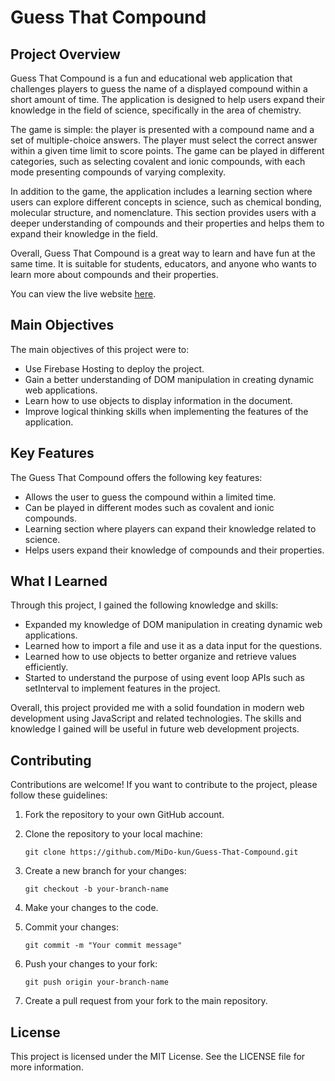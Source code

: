 # Guess That Compound

## Project Overview

Guess That Compound is a fun and educational web application that challenges players to guess the name of a displayed compound within a short amount of time. The application is designed to help users expand their knowledge in the field of science, specifically in the area of chemistry.

The game is simple: the player is presented with a compound name and a set of multiple-choice answers. The player must select the correct answer within a given time limit to score points. The game can be played in different categories, such as selecting covalent and ionic compounds, with each mode presenting compounds of varying complexity.

In addition to the game, the application includes a learning section where users can explore different concepts in science, such as chemical bonding, molecular structure, and nomenclature. This section provides users with a deeper understanding of compounds and their properties and helps them to expand their knowledge in the field.

Overall, Guess That Compound is a great way to learn and have fun at the same time. It is suitable for students, educators, and anyone who wants to learn more about compounds and their properties.

You can view the live website [here](https://guess-that-compound.web.app/).

## Main Objectives

The main objectives of this project were to:

- Use Firebase Hosting to deploy the project.
- Gain a better understanding of DOM manipulation in creating dynamic web applications.
- Learn how to use objects to display information in the document.
- Improve logical thinking skills when implementing the features of the application.

## Key Features

The Guess That Compound offers the following key features:

- Allows the user to guess the compound within a limited time.
- Can be played in different modes such as covalent and ionic compounds.
- Learning section where players can expand their knowledge related to science.
- Helps users expand their knowledge of compounds and their properties.

## What I Learned

Through this project, I gained the following knowledge and skills:

- Expanded my knowledge of DOM manipulation in creating dynamic web applications.
- Learned how to import a file and use it as a data input for the questions.
- Learned how to use objects to better organize and retrieve values efficiently.
- Started to understand the purpose of using event loop APIs such as setInterval to implement features in the project.

Overall, this project provided me with a solid foundation in modern web development using JavaScript and related technologies. The skills and knowledge I gained will be useful in future web development projects.

## Contributing

Contributions are welcome! If you want to contribute to the project, please follow these guidelines:

1. Fork the repository to your own GitHub account.

2. Clone the repository to your local machine:

   `git clone https://github.com/MiDo-kun/Guess-That-Compound.git`

3. Create a new branch for your changes:

   `git checkout -b your-branch-name`

4. Make your changes to the code.

5. Commit your changes:

   `git commit -m "Your commit message"`

6. Push your changes to your fork:

   `git push origin your-branch-name`

7. Create a pull request from your fork to the main repository.

## License

This project is licensed under the MIT License. See the LICENSE file for more information.
